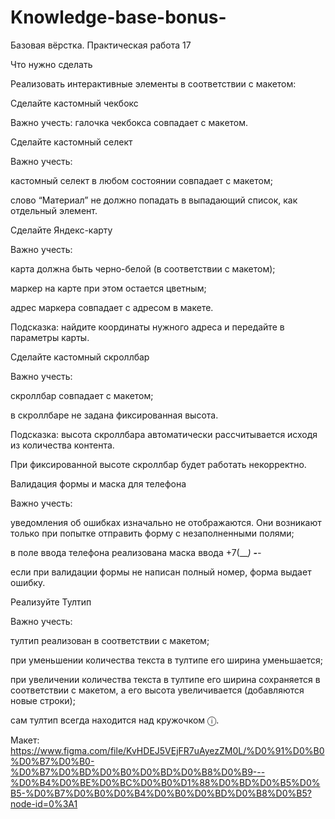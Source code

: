 # Knowledge-base-bonus-
Базовая вёрстка. Практическая работа 17

Что нужно сделать

Реализовать интерактивные элементы в соответствии с макетом:

Сделайте кастомный чекбокс

Важно учесть: галочка чекбокса совпадает с макетом.

Сделайте кастомный селект

Важно учесть:

кастомный селект в любом состоянии совпадает с макетом;

слово “Материал” не должно попадать в выпадающий список, как отдельный элемент.

Сделайте Яндекс-карту

Важно учесть:

карта должна быть черно-белой (в соответствии с макетом);

  маркер на карте при этом остается цветным;

  адрес маркера совпадает с адресом в макете.

Подсказка: найдите координаты нужного адреса и передайте в параметры карты.

Сделайте кастомный скроллбар

Важно учесть:

  скроллбар совпадает с макетом;
  
  в скроллбаре не задана фиксированная высота.
  
Подсказка: высота скроллбара автоматически рассчитывается исходя из количества контента.

  При фиксированной высоте скроллбар будет работать некорректно.

Валидация формы и маска для телефона

Важно учесть:

уведомления об ошибках изначально не отображаются. Они возникают только при попытке отправить форму с незаполненными полями;

в поле ввода телефона реализована маска ввода +7(___) ___-__-__

если при валидации формы не написан полный номер, форма выдает ошибку.

Реализуйте Тултип

Важно учесть:

тултип реализован в соответствии с макетом;

при уменьшении количества текста в тултипе его ширина уменьшается;

при увеличении количества текста в тултипе его ширина сохраняется в соответствии с макетом, а его высота увеличивается (добавляются новые строки);

сам тултип всегда находится над кружочком ⓘ.

Макет: https://www.figma.com/file/KvHDEJ5VEjFR7uAyezZM0L/%D0%91%D0%B0%D0%B7%D0%B0-%D0%B7%D0%BD%D0%B0%D0%BD%D0%B8%D0%B9---%D0%B4%D0%BE%D0%BC%D0%B0%D1%88%D0%BD%D0%B5%D0%B5-%D0%B7%D0%B0%D0%B4%D0%B0%D0%BD%D0%B8%D0%B5?node-id=0%3A1
